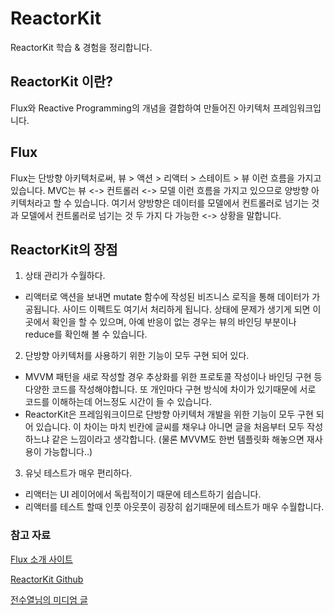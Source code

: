 # ReactorKit
ReactorKit 학습 & 경험을 정리합니다.

## ReactorKit 이란?

Flux와 Reactive Programming의 개념을 결합하여 만들어진 아키텍처 프레임워크입니다.

## Flux
Flux는 단방향 아키텍처로써, 뷰 > 액션 > 리액터 > 스테이트 > 뷰 이런 흐름을 가지고 있습니다.
MVC는 뷰 <-> 컨트롤러 <-> 모델 이런 흐름을 가지고 있으므로 양방향 아키텍처라고 할 수 있습니다. 
여기서 양방향은 데이터를 모델에서 컨트롤러로 넘기는 것과 모델에서 컨트롤러로 넘기는 것 두 가지 다 가능한 <-> 상황을 말합니다.

## ReactorKit의 장점

1. 상태 관리가 수월하다.
 - 리액터로 액션을 보내면 mutate 함수에 작성된 비즈니스 로직을 통해 데이터가 가공됩니다. 사이드 이펙트도 여기서 처리하게 됩니다. 상태에 문제가 생기게 되면 이곳에서 확인을 할 수 있으며, 아예 반응이 없는 경우는 뷰의 바인딩 부분이나 reduce를 확인해 볼 수 있습니다.
 
2. 단방향 아키텍처를 사용하기 위한 기능이 모두 구현 되어 있다.
 - MVVM 패턴을 새로 작성할 경우 추상화를 위한 프로토콜 작성이나 바인딩 구현 등 다양한 코드를 작성해야합니다. 또 개인마다 구현 방식에 차이가 있기때문에 서로 코드를 이해하는데 어느정도 시간이 들 수 있습니다. 
 - ReactorKit은 프레임워크이므로 단방향 아키텍처 개발을 위한 기능이 모두 구현 되어 있습니다. 이 차이는 마치 빈칸에 글씨를 채우냐 아니면 글을 처음부터 모두 작성하느냐 같은 느낌이라고 생각합니다. (물론 MVVM도 한번 템플릿화 해놓으면 재사용이 가능합니다..)

3. 유닛 테스트가 매우 편리하다.
 - 리액터는 UI 레이어에서 독립적이기 때문에 테스트하기 쉽습니다.
 - 리액터를 테스트 할때 인풋 아웃풋이 굉장히 쉽기때문에 테스트가 매우 수월합니다.

### 참고 자료

[Flux 소개 사이트](https://haruair.github.io/flux/docs/overview.html)

[ReactorKit Github](https://github.com/ReactorKit/ReactorKit)

[전수열님의 미디엄 글](https://medium.com/styleshare/reactorkit-%EC%8B%9C%EC%9E%91%ED%95%98%EA%B8%B0-c7b52fbb131a)